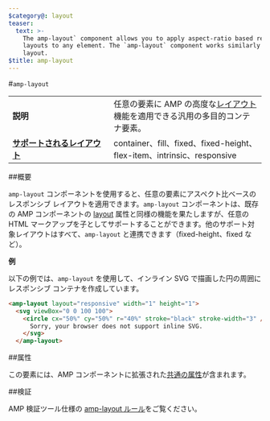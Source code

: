 ```yaml
---
$category@: layout
teaser:
  text: >-
    The amp-layout` component allows you to apply aspect-ratio based responsive
    layouts to any element. The `amp-layout` component works similarly to the
    layout.
$title: amp-layout
---
```

<!--- Reformatted by Reftar! for AMP (go/reftar) on 2019-06-13 -->
<!---
       Copyright 2016 The AMP HTML Authors. All Rights Reserved.

       Licensed under the Apache License, Version 2.0 (the "License");
     you may not use this file except in compliance with the License.
     You may obtain a copy of the License at

     http://www.apache.org/licenses/LICENSE-2.0

     Unless required by applicable law or agreed to in writing, software
     distributed under the License is distributed on an "AS-IS" BASIS,
     WITHOUT WARRANTIES OR CONDITIONS OF ANY KIND, either express or implied.
     See the License for the specific language governing permissions and
     limitations under the License.
-->

#<a name="amp-layout"></a>`amp-layout`

<table>
  <tr>
    <td width="40%"><strong>説明</strong></td>
    <td>任意の要素に AMP の高度な<a href="https://www.ampproject.org/docs/guides/responsive/control_layout#the-layout-attribute">レイアウト</a>機能を適用できる汎用の多目的コンテナ要素。</td>
  </tr>
  <tr>
    <td class="col-fourty"><strong><a href="https://www.ampproject.org/docs/guides/responsive/control_layout.html">サポートされるレイアウト</a></strong></td>
    <td>container、fill、fixed、fixed-height、flex-item、intrinsic、responsive</td>
  </tr>
</table>

##概要

`amp-layout` コンポーネントを使用すると、任意の要素にアスペクト比ベースのレスポンシブ レイアウトを適用できます。`amp-layout` コンポーネントは、既存の AMP コンポーネントの [layout](https://www.ampproject.org/docs/guides/responsive/control_layout#the-layout-attribute) 属性と同様の機能を果たしますが、任意の HTML マークアップを子としてサポートすることができます。他のサポート対象レイアウトはすべて、`amp-layout` と連携できます（fixed-height、fixed など）。

**例**

以下の例では、`amp-layout` を使用して、インライン SVG で描画した円の周囲にレスポンシブ コンテナを作成しています。

```html
<amp-layout layout="responsive" width="1" height="1">
  <svg viewBox="0 0 100 100">
    <circle cx="50%" cy="50%" r="40%" stroke="black" stroke-width="3" />
      Sorry, your browser does not support inline SVG.
    </svg>
  </amp-layout>
```

##属性

この要素には、AMP コンポーネントに拡張された[共通の属性](https://www.ampproject.org/docs/reference/common_attributes)が含まれます。

##検証

AMP 検証ツール仕様の [amp-layout ルール](https://github.com/ampproject/amphtml/blob/master/validator/validator-main.protoascii)をご覧ください。
